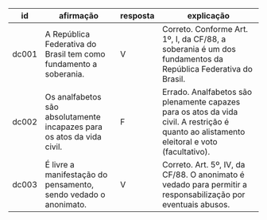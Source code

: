 | id    | afirmação                                                              | resposta | explicação                                                                                                                                 |
| ----- | ---------------------------------------------------------------------- | -------- | ------------------------------------------------------------------------------------------------------------------------------------------ |
| dc001 | A República Federativa do Brasil tem como fundamento a soberania.      | V        | Correto. Conforme Art. 1º, I, da CF/88, a soberania é um dos fundamentos da República Federativa do Brasil.                                |
| dc002 | Os analfabetos são absolutamente incapazes para os atos da vida civil. | F        | Errado. Analfabetos são plenamente capazes para os atos da vida civil. A restrição é quanto ao alistamento eleitoral e voto (facultativo). |
| dc003 | É livre a manifestação do pensamento, sendo vedado o anonimato.        | V        | Correto. Art. 5º, IV, da CF/88. O anonimato é vedado para permitir a responsabilização por eventuais abusos.                               |
